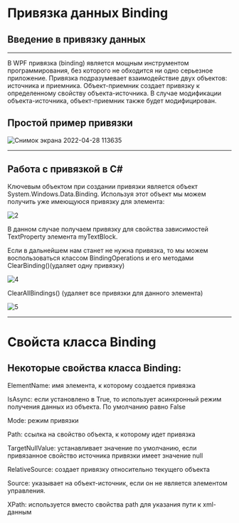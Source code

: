 # Привязка данных Binding
## Введение в привязку данных
___
В WPF привязка (binding) является мощным инструментом программирования, без которого не обходится ни одно серьезное приложение.
Привязка подразумевает взаимодействие двух объектов: источника и приемника. Объект-приемник создает привязку к определенному свойству объекта-источника. В случае модификации объекта-источника, объект-приемник также будет модифицирован.
## Простой пример привязки
![Снимок экрана 2022-04-28 113635](https://user-images.githubusercontent.com/104549526/165701858-2c8943cc-ce02-498a-a29c-41467c60e675.png)
___
## Работа с привязкой в C#
Ключевым объектом при создании привязки является объект System.Windows.Data.Binding. Используя этот объект мы можем получить уже имеющуюся привязку для элемента:

![2](https://user-images.githubusercontent.com/104549526/165702314-5306a85d-7aba-4ae7-9032-07d34cf2459e.png)

В данном случае получаем привязку для свойства зависимостей TextProperty элемента myTextBlock.

Если в дальнейшем нам станет не нужна привязка, то мы можем воспользоваться классом BindingOperations и его методами ClearBinding()(удаляет одну привязку) 

![4](https://user-images.githubusercontent.com/104549526/165702989-23800846-6ff5-40d5-b077-4d7dd96f3204.png)

ClearAllBindings() (удаляет все привязки для данного элемента)

![5](https://user-images.githubusercontent.com/104549526/165703083-2e9be9f7-1e50-48fc-b89b-ee74c355d2ef.png)

___
# Свойста класса Binding
## Некоторые свойства класса Binding:

ElementName: имя элемента, к которому создается привязка

IsAsync: если установлено в True, то использует асинхронный режим получения данных из объекта. По умолчанию равно False

Mode: режим привязки

Path: ссылка на свойство объекта, к которому идет привязка

TargetNullValue: устанавливает значение по умолчанию, если привязанное свойство источника привязки имеет значение null

RelativeSource: создает привязку относительно текущего объекта

Source: указывает на объект-источник, если он не является элементом управления.

XPath: используется вместо свойства path для указания пути к xml-данным
